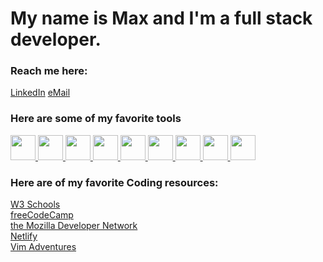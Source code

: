<link rel="stylesheet" href="https://cdn.jsdelivr.net/gh/devicons/devicon@v2.15.1/devicon.min.css">

# My name is **Max** and I'm a full stack developer. 

### Reach me here:
[LinkedIn](https://www.linkedin.com/in/maxees/)
[eMail](mailto:max@maxees.dev)

### Here are some of my favorite tools

<a href="https://reactjs.org/">
<img height="40px" src="https://cdn.jsdelivr.net/gh/devicons/devicon/icons/react/react-original.svg" />
</a>
<a href="https://rubyonrails.org/">
<img height="40px" src="https://cdn.jsdelivr.net/gh/devicons/devicon/icons/rails/rails-plain.svg" />          
</a>
<a href="https://www.ruby-lang.org/en/">
<img height="40px" src="https://cdn.jsdelivr.net/gh/devicons/devicon/icons/ruby/ruby-plain.svg" />          
</a>
<a href="https://html.spec.whatwg.org/multipage/">
<img height="40px" src="https://cdn.jsdelivr.net/gh/devicons/devicon/icons/html5/html5-plain-wordmark.svg" />
</a>
<a href="https://www.w3.org/2020/12/css-wg-charter.html">
<img height="40px" src="https://cdn.jsdelivr.net/gh/devicons/devicon/icons/css3/css3-plain-wordmark.svg" />          
</a>
<a href="https://code.visualstudio.com/">
<img height="40px" src="https://cdn.jsdelivr.net/gh/devicons/devicon/icons/vscode/vscode-original.svg" />
</a>
<a href="https://ubuntu.com/tutorials/install-ubuntu-on-wsl2-on-windows-10#1-overview">                          
<img height="40px" src="https://cdn.jsdelivr.net/gh/devicons/devicon/icons/ubuntu/ubuntu-plain.svg" />
</a>
<a href="https://www.gnu.org/software/bash/">
<img height="40px" src="https://cdn.jsdelivr.net/gh/devicons/devicon/icons/bash/bash-original.svg" />
</a>
<a href="https://www.vim.org/">          
<img height="40px" src="https://cdn.jsdelivr.net/gh/devicons/devicon/icons/vim/vim-plain.svg" />
</a>

<!-- React Rails Ruby HTML CSS -->

### Here are of my favorite Coding resources:

[W3 Schools ](https://www.w3schools.com/)  
[freeCodeCamp](https://www.freecodecamp.org/)    
[the Mozilla Developer Network](https://developer.mozilla.org/en-US/)  
[Netlify](https://www.netlify.com/)  
[Vim Adventures](https://vim-adventures.com/)

<!--
### Here are some of my favorite Coding projects:


### Here are some other projects I've had fun working on:

<div style="display: flex">
<iframe width="560" height="315" src="https://www.youtube-nocookie.com/embed/baCHosDzDDA" title="YouTube video player" frameborder="0" allow="accelerometer; autoplay; clipboard-write; encrypted-media; gyroscope; picture-in-picture" allowfullscreen></iframe>
&nbsp;
<iframe width="560" height="315" src="https://www.youtube-nocookie.com/embed/i11FDMUffMU" title="YouTube video player" frameborder="0" allow="accelerometer; autoplay; clipboard-write; encrypted-media; gyroscope; picture-in-picture" allowfullscreen></iframe>
&nbsp;
<iframe width="560" height="315" src="https://www.youtube-nocookie.com/embed/KvA7So8tidQ" title="YouTube video player" frameborder="0" allow="accelerometer; autoplay; clipboard-write; encrypted-media; gyroscope; picture-in-picture" allowfullscreen></iframe>
</div>

### Here are some of my favorite songs:

### Here are some of my favorite books:

😳 (more to come) 😳







**ProfessionalMaxJS/ProfessionalMaxJS** is a ✨ _special_ ✨ repository because its `README.md` (this file) appears on your GitHub profile.

Here are some ideas to get you started:

- 🔭 I’m currently working on ...
- 🌱 I’m currently learning ...
- 👯 I’m looking to collaborate on ...
- 🤔 I’m looking for help with ...
- 💬 Ask me about ...
- 📫 How to reach me: ...
- 😄 Pronouns: ...
- ⚡ Fun fact: ...
-->
